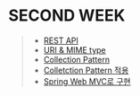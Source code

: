 # SECOND WEEK

>  * [REST API](dev-note/week/secondweek/restAPI.me) 
>  * [URI & MIME type](dev-note/week/secondweek/uriAndMIME.md)
>  * [Collection Pattern](dev-note/week/secondweek/collectionPattern.md)
>  * [Colletction Pattern 적용](dev-note/week/secondweek/applyCollectionPattern.md)
>  * [Spring Web MVC로 구현](dev-note/week/secondweek/collectionPatternWithSpring.md)